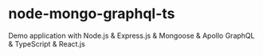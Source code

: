 # node-mongo-graphql-ts
Demo application with Node.js &amp; Express.js &amp; Mongoose &amp; Apollo GraphQL &amp; TypeScript &amp; React.js
